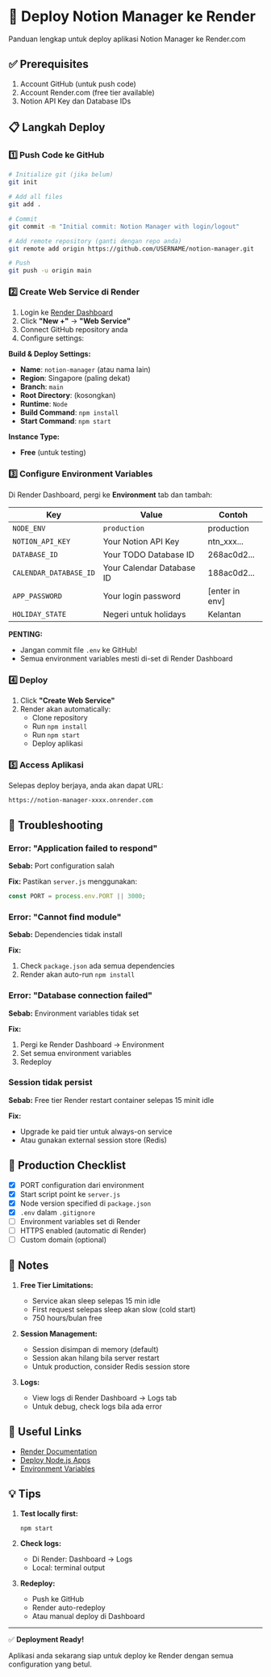 # 🚀 Deploy Notion Manager ke Render

Panduan lengkap untuk deploy aplikasi Notion Manager ke Render.com

## ✅ Prerequisites

1. Account GitHub (untuk push code)
2. Account Render.com (free tier available)
3. Notion API Key dan Database IDs

## 📋 Langkah Deploy

### 1️⃣ Push Code ke GitHub

```bash
# Initialize git (jika belum)
git init

# Add all files
git add .

# Commit
git commit -m "Initial commit: Notion Manager with login/logout"

# Add remote repository (ganti dengan repo anda)
git remote add origin https://github.com/USERNAME/notion-manager.git

# Push
git push -u origin main
```

### 2️⃣ Create Web Service di Render

1. Login ke [Render Dashboard](https://dashboard.render.com)
2. Click **"New +"** → **"Web Service"**
3. Connect GitHub repository anda
4. Configure settings:

**Build & Deploy Settings:**

- **Name**: `notion-manager` (atau nama lain)
- **Region**: Singapore (paling dekat)
- **Branch**: `main`
- **Root Directory**: (kosongkan)
- **Runtime**: `Node`
- **Build Command**: `npm install`
- **Start Command**: `npm start`

**Instance Type:**

- **Free** (untuk testing)

### 3️⃣ Configure Environment Variables

Di Render Dashboard, pergi ke **Environment** tab dan tambah:

| Key                    | Value                     | Contoh         |
| ---------------------- | ------------------------- | -------------- |
| `NODE_ENV`             | `production`              | production     |
| `NOTION_API_KEY`       | Your Notion API Key       | ntn_xxx...     |
| `DATABASE_ID`          | Your TODO Database ID     | 268ac0d2...    |
| `CALENDAR_DATABASE_ID` | Your Calendar Database ID | 188ac0d2...    |
| `APP_PASSWORD`         | Your login password       | [enter in env] |
| `HOLIDAY_STATE`        | Negeri untuk holidays     | Kelantan       |

**PENTING:**

- Jangan commit file `.env` ke GitHub!
- Semua environment variables mesti di-set di Render Dashboard

### 4️⃣ Deploy

1. Click **"Create Web Service"**
2. Render akan automatically:
   - Clone repository
   - Run `npm install`
   - Run `npm start`
   - Deploy aplikasi

### 5️⃣ Access Aplikasi

Selepas deploy berjaya, anda akan dapat URL:

```
https://notion-manager-xxxx.onrender.com
```

## 🔧 Troubleshooting

### Error: "Application failed to respond"

**Sebab:** Port configuration salah

**Fix:** Pastikan `server.js` menggunakan:

```javascript
const PORT = process.env.PORT || 3000;
```

### Error: "Cannot find module"

**Sebab:** Dependencies tidak install

**Fix:**

1. Check `package.json` ada semua dependencies
2. Render akan auto-run `npm install`

### Error: "Database connection failed"

**Sebab:** Environment variables tidak set

**Fix:**

1. Pergi ke Render Dashboard → Environment
2. Set semua environment variables
3. Redeploy

### Session tidak persist

**Sebab:** Free tier Render restart container selepas 15 minit idle

**Fix:**

- Upgrade ke paid tier untuk always-on service
- Atau gunakan external session store (Redis)

## 🎯 Production Checklist

- [x] PORT configuration dari environment
- [x] Start script point ke `server.js`
- [x] Node version specified di `package.json`
- [x] `.env` dalam `.gitignore`
- [ ] Environment variables set di Render
- [ ] HTTPS enabled (automatic di Render)
- [ ] Custom domain (optional)

## 📝 Notes

1. **Free Tier Limitations:**

   - Service akan sleep selepas 15 min idle
   - First request selepas sleep akan slow (cold start)
   - 750 hours/bulan free

2. **Session Management:**

   - Session disimpan di memory (default)
   - Session akan hilang bila server restart
   - Untuk production, consider Redis session store

3. **Logs:**
   - View logs di Render Dashboard → Logs tab
   - Untuk debug, check logs bila ada error

## 🔗 Useful Links

- [Render Documentation](https://render.com/docs)
- [Deploy Node.js Apps](https://render.com/docs/deploy-node-express-app)
- [Environment Variables](https://render.com/docs/environment-variables)

## 💡 Tips

1. **Test locally first:**

   ```bash
   npm start
   ```

2. **Check logs:**

   - Di Render: Dashboard → Logs
   - Local: terminal output

3. **Redeploy:**
   - Push ke GitHub
   - Render auto-redeploy
   - Atau manual deploy di Dashboard

---

✅ **Deployment Ready!**

Aplikasi anda sekarang siap untuk deploy ke Render dengan semua configuration yang betul.
